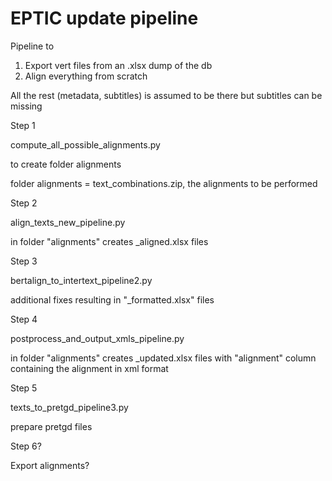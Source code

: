 # EPTIC update pipeline

Pipeline to 

1. Export vert files from an .xlsx dump of the db 
2. Align everything from scratch

All the rest (metadata, subtitles) is assumed to be there but subtitles can be missing

Step 1

compute_all_possible_alignments.py

to create folder alignments

folder alignments = text_combinations.zip, the alignments to be performed 

Step 2

align_texts_new_pipeline.py

in folder "alignments" creates _aligned.xlsx files

Step 3

bertalign_to_intertext_pipeline2.py

additional fixes resulting in "_formatted.xlsx" files

Step 4

postprocess_and_output_xmls_pipeline.py

in folder "alignments" creates _updated.xlsx files with "alignment" column containing the alignment in xml format

Step 5 

texts_to_pretgd_pipeline3.py

prepare pretgd files

Step 6?

Export alignments?

